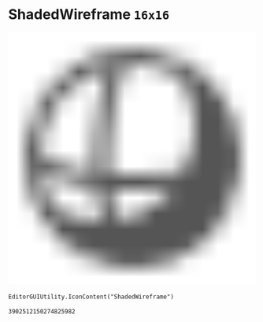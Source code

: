 # ShadedWireframe `16x16`
<img src="/img/ShadedWireframe.png" width=512 height=512>

``` CSharp
EditorGUIUtility.IconContent("ShadedWireframe")
```
```
3902512150274825982
```
